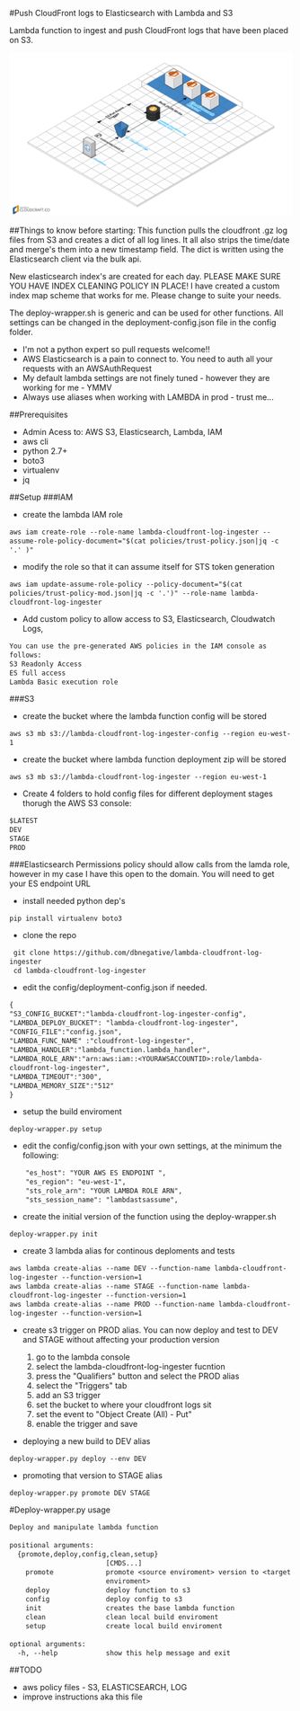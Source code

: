 #Push CloudFront logs to Elasticsearch with Lambda and S3

Lambda function to ingest and push CloudFront logs that have been placed on S3.

![Alt text](/diagram.png?raw=true "Layout")

##Things to know before starting:
This function pulls the cloudfront .gz log files from S3 and creates a dict of all log lines. It all also strips the time/date and merge's them into a new timestamp field. The dict is written using the Elasticsearch client via the bulk api. 

New elasticsearch index's are created for each day. PLEASE MAKE SURE YOU HAVE INDEX CLEANING POLICY IN PLACE! 
I have created a custom index map scheme that works for me. Please change to suite your needs. 

The deploy-wrapper.sh is generic and can be used for other functions. All settings can be changed in the deployment-config.json file in the config folder. 

* I'm not a python expert so pull requests welcome!!
* AWS Elasticsearch is a pain to connect to. You need to auth all your requests with an AWSAuthRequest
* My default lambda settings are not finely tuned - however they are working for me - YMMV
* Always use aliases when working with LAMBDA in prod - trust me...
 
##Prerequisites
* Admin Acess to: AWS S3, Elasticsearch, Lambda, IAM
* aws cli
* python 2.7+
* boto3
* virtualenv
* jq

##Setup
###IAM
* create the lambda IAM role
```
aws iam create-role --role-name lambda-cloudfront-log-ingester --assume-role-policy-document="$(cat policies/trust-policy.json|jq -c '.' )"
```
* modify the role so that it can assume itself for STS token generation
```
aws iam update-assume-role-policy --policy-document="$(cat policies/trust-policy-mod.json|jq -c '.')" --role-name lambda-cloudfront-log-ingester
```
* Add custom policy to allow access to S3, Elasticsearch, Cloudwatch Logs,
```
You can use the pre-generated AWS policies in the IAM console as follows:
S3 Readonly Access
ES full access
Lambda Basic execution role
```
###S3
* create the bucket where the lambda function config will be stored
```
aws s3 mb s3://lambda-cloudfront-log-ingester-config --region eu-west-1
```
* create the bucket where lambda function deployment zip will be stored
```
aws s3 mb s3://lambda-cloudfront-log-ingester --region eu-west-1
```
* Create 4 folders to hold config files for different deployment stages thorugh the AWS S3 console:
```
$LATEST
DEV
STAGE
PROD
```
###Elasticsearch
Permissions policy should allow calls from the lamda role, however in my case I have this open to the domain.
You will need to get your ES endpoint URL


* install needed python dep's
```
pip install virtualenv boto3
```
* clone the repo
```
 git clone https://github.com/dbnegative/lambda-cloudfront-log-ingester
 cd lambda-cloudfront-log-ingester
```
* edit the config/deployment-config.json if needed. 
```
{
"S3_CONFIG_BUCKET":"lambda-cloudfront-log-ingester-config",
"LAMBDA_DEPLOY_BUCKET": "lambda-cloudfront-log-ingester",
"CONFIG_FILE":"config.json",
"LAMBDA_FUNC_NAME" :"cloudfront-log-ingester",
"LAMBDA_HANDLER":"lambda_function.lambda_handler",
"LAMBDA_ROLE_ARN":"arn:aws:iam::<YOURAWSACCOUNTID>:role/lambda-cloudfront-log-ingester",
"LAMBDA_TIMEOUT":"300",
"LAMBDA_MEMORY_SIZE":"512"
}
```
* setup the build enviroment
```
deploy-wrapper.py setup
```
* edit the config/config.json with your own settings, at the minimum the following:
```
    "es_host": "YOUR AWS ES ENDPOINT ",
    "es_region": "eu-west-1",
    "sts_role_arn": "YOUR LAMBDA ROLE ARN",
    "sts_session_name": "lambdastsassume",
```
* create the initial version of the function using the deploy-wrapper.sh
```
deploy-wrapper.py init
```
* create 3 lambda alias for continous deploments and tests 
```
aws lambda create-alias --name DEV --function-name lambda-cloudfront-log-ingester --function-version=1
aws lambda create-alias --name STAGE --function-name lambda-cloudfront-log-ingester --function-version=1
aws lambda create-alias --name PROD --function-name lambda-cloudfront-log-ingester --function-version=1
```
* create s3 trigger on PROD alias. You can now deploy and test to DEV and STAGE without affecting your production version
  1. go to the lambda console
  2. select the lambda-cloudfront-log-ingester fucntion
  3. press the "Qualifiers" button and select the PROD alias
  4. select the "Triggers" tab
  5. add an S3 trigger
  6. set the bucket to where your cloudfront logs sit
  7. set the event to "Object Create (All) - Put"
  8. enable the trigger and save

* deploying a new build to DEV alias
```
deploy-wrapper.py deploy --env DEV
```
* promoting that version to STAGE alias
```
deploy-wrapper.py promote DEV STAGE
```

#Deploy-wrapper.py usage
```
Deploy and manipulate lambda function

positional arguments:
  {promote,deploy,config,clean,setup}
                        [CMDS...]
    promote             promote <source enviroment> version to <target
                        enviroment>
    deploy              deploy function to s3
    config              deploy config to s3
    init                creates the base lambda function
    clean               clean local build enviroment
    setup               create local build enviroment

optional arguments:
  -h, --help            show this help message and exit
```

##TODO
* aws policy files - S3, ELASTICSEARCH, LOG 
* improve instructions aka this file
